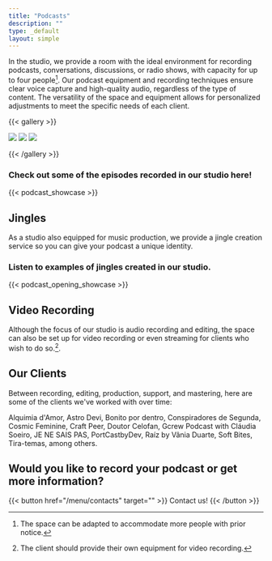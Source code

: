 ```yaml
---
title: "Podcasts"
description: ""
type: _default
layout: simple
---
```



In the studio, we provide a room with the ideal environment for recording podcasts, conversations, discussions, or radio shows, with capacity for up to four people[^1]. Our podcast equipment and recording techniques ensure clear voice capture and high-quality audio, regardless of the type of content. The versatility of the space and equipment allows for personalized adjustments to meet the specific needs of each client.

[^1]:The space can be adapted to accommodate more people with prior notice.

{{< gallery >}}

  <img src="/photos/jnsp.png" class="grid-w33" />
  <img src="/photos/jardim.jpg" class="grid-w33" />
  <img src="/photos/jnsp2.png" class="grid-w33" />  

{{< /gallery >}}


### Check out some of the episodes recorded in our studio here!
{{< podcast_showcase >}}

## Jingles

As a studio also equipped for music production, we provide a jingle creation service so you can give your podcast a unique identity.

### Listen to examples of jingles created in our studio.
{{< podcast_opening_showcase >}}

## Video Recording

Although the focus of our studio is audio recording and editing, the space can also be set up for video recording or even streaming for clients who wish to do so.[^2].

[^2]: The client should provide their own equipment for video recording.

## Our Clients

Between recording, editing, production, support, and mastering, here are some of the clients we've worked with over time:

Alquimia d'Amor, Astro Devi, Bonito por dentro, Conspiradores de Segunda, Cosmic Feminine, Craft Peer, Doutor Celofan, Gcrew Podcast with Cláudia Soeiro, JE NE SAIS PAS, PortCastbyDev, Raíz by Vânia Duarte, Soft Bites, Tira-temas, among others.

## Would you like to record your podcast or get more information?

{{< button href="/menu/contacts" target="" >}}
Contact us!
{{< /button >}}

